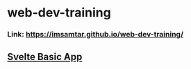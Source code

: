 # web-dev-training

### Link: https://imsamtar.github.io/web-dev-training/

## [Svelte Basic App](https://imsamtar.github.io/web-dev-training/svelte_basic_01/public/)
